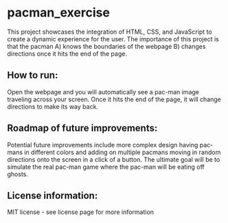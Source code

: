 # pacman_exercise
This project showcases the integration of HTML, CSS, and JavaScript to create a dynamic experience for the user. The importance of this project is that the pacman A) knows the boundaries of the webpage B) changes directions once it hits the end of the page. 

<h2>How to run:</h2> 
Open the webpage and you will automatically see a pac-man image traveling across your screen. Once it hits the end of the page, it will change directions to make its way back. 

<h2>Roadmap of future improvements:</h2>
Potential future improvements include more complex design having pac-mans in different colors and adding on multiple pacmans moving in random directions onto the screen in a click of a button. The ultimate goal will be to simulate the real pac-man game where the pac-man will be eating off ghosts.

<h2>License information:</h2>
MIT license - see license page for more information

